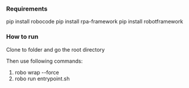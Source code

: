 ### Requirements
pip install robocode
pip install rpa-framework
pip install robotframework


### How to run
Clone to folder and go the root directory

Then use following commands:

1. robo wrap --force
2. robo run entrypoint.sh

